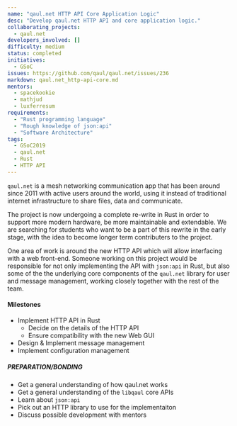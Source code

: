```yaml
---
name: "qaul.net HTTP API Core Application Logic"
desc: "Develop qaul.net HTTP API and core application logic."
collaborating_projects:
  - qaul.net
developers_involved: []
difficulty: medium
status: completed 
initiatives:
  - GSoC
issues: https://github.com/qaul/qaul.net/issues/236
markdown: qaul.net_http-api-core.md
mentors:
  - spacekookie
  - mathjud
  - luxferresum
requirements:
  - "Rust programming language"
  - "Rough knowledge of json:api"
  - "Software Architecture"
tags:
  - GSoC2019
  - qaul.net
  - Rust
  - HTTP API
---
```


`qaul.net` is a mesh networking communication app that has been around since 2011
with active users around the world, using it instead of traditional internet
infrastructure to share files, data and communicate.

The project is now undergoing a complete re-write in Rust in order to support
more modern hardware, be more maintainable and extendable.
We are searching for students who want to be a part of this rewrite in the
early stage, with the idea to become longer term contributers to the project.

One area of work is around the new HTTP API which will allow interfacing with
a web front-end.
Someone working on this project would be responsible for not only implementing
the API with `json:api` in Rust, but also some of the the underlying core components
of the `qaul.net` library for user and message management, working closely together
with the rest of the team.



#### Milestones

* Implement HTTP API in Rust
  * Decide on the details of the HTTP API
  * Ensure compatibility with the new Web GUI
* Design & Implement message management
* Implement configuration management


##### PREPARATION/BONDING

* Get a general understanding of how qaul.net works
* Get a general understanding of the `libqaul` core APIs
* Learn about `json:api`
* Pick out an HTTP library to use for the implementaiton
* Discuss possible development with mentors
